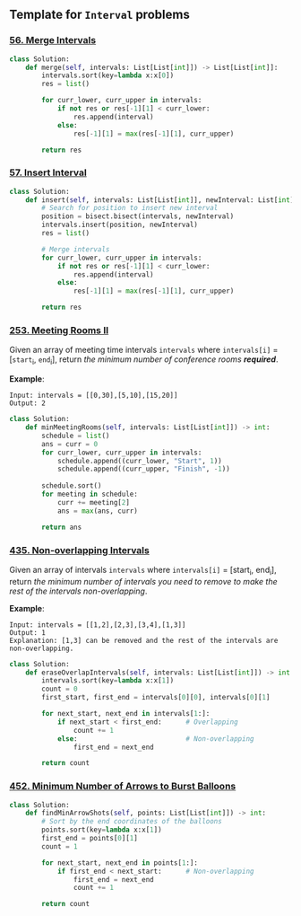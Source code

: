 ## Template for ```Interval``` problems

### [56. Merge Intervals](https://github.com/quananhle/Python/tree/main/Software%20Engineering%20Practicing/Leetcode/Leetcode%2075/Level%202/Day%2017%20-%20Interval/56.%20Merge%20Intervals)

```Python
class Solution:
    def merge(self, intervals: List[List[int]]) -> List[List[int]]:
        intervals.sort(key=lambda x:x[0])
        res = list()

        for curr_lower, curr_upper in intervals:
            if not res or res[-1][1] < curr_lower:
                res.append(interval)
            else:
                res[-1][1] = max(res[-1][1], curr_upper)

        return res
```

### [57. Insert Interval](https://github.com/quananhle/Python/tree/main/Software%20Engineering%20Practicing/Leetcode/Leetcode%2075/Level%202/Day%2017%20-%20Interval/57.%20Insert%20Interval)

```Python
class Solution:
    def insert(self, intervals: List[List[int]], newInterval: List[int]) -> List[List[int]]:
        # Search for position to insert new interval
        position = bisect.bisect(intervals, newInterval)
        intervals.insert(position, newInterval)
        res = list()

        # Merge intervals
        for curr_lower, curr_upper in intervals:
            if not res or res[-1][1] < curr_lower:
                res.append(interval)
            else:
                res[-1][1] = max(res[-1][1], curr_upper)

        return res
```

### [253. Meeting Rooms II](https://github.com/quananhle/Python/blob/66c7b6505d2cce8287892fe803ccd2469ec10668/Software%20Engineering%20Practicing/Leetcode/Bloomberg/253.%20Meeting%20Rooms%20II)

Given an array of meeting time intervals ```intervals``` where ```intervals[i]``` = [```start```<sub>i</sub>, ```end```<sub>i</sub>], return _the minimum number of conference rooms __required___. 

__Example__:
```
Input: intervals = [[0,30],[5,10],[15,20]]
Output: 2
```

```Python
class Solution:
    def minMeetingRooms(self, intervals: List[List[int]]) -> int:
        schedule = list()
        ans = curr = 0
        for curr_lower, curr_upper in intervals:
            schedule.append((curr_lower, "Start", 1))
            schedule.append((curr_upper, "Finish", -1))
            
        schedule.sort()
        for meeting in schedule:
            curr += meeting[2]
            ans = max(ans, curr)

        return ans
```

### [435. Non-overlapping Intervals](https://github.com/quananhle/Python/tree/main/Software%20Engineering%20Practicing/Leetcode/Amazon/435.%20Non-overlapping%20Intervals)

Given an array of intervals ```intervals``` where ```intervals[i]``` = [start<sub>i</sub >, end<sub>i</sub>], return _the minimum number of intervals you need to remove to make the rest of the intervals non-overlapping_.

__Example__:
```
Input: intervals = [[1,2],[2,3],[3,4],[1,3]]
Output: 1
Explanation: [1,3] can be removed and the rest of the intervals are non-overlapping.
```

```Python
class Solution:
    def eraseOverlapIntervals(self, intervals: List[List[int]]) -> int:
        intervals.sort(key=lambda x:x[1])
        count = 0
        first_start, first_end = intervals[0][0], intervals[0][1]

        for next_start, next_end in intervals[1:]:
            if next_start < first_end:      # Overlapping
                count += 1
            else:                           # Non-overlapping
                first_end = next_end

        return count
```

### [452. Minimum Number of Arrows to Burst Balloons](https://github.com/quananhle/Python/tree/main/Software%20Engineering%20Practicing/Leetcode/Amazon/452.%20Minimum%20Number%20of%20Arrows%20to%20Burst%20Balloons)

```Python
class Solution:
    def findMinArrowShots(self, points: List[List[int]]) -> int:
        # Sort by the end coordinates of the balloons
        points.sort(key=lambda x:x[1])
        first_end = points[0][1]
        count = 1

        for next_start, next_end in points[1:]:
            if first_end < next_start:      # Non-overlapping
                first_end = next_end
                count += 1

        return count
```
